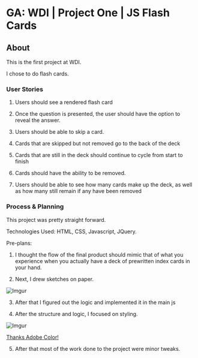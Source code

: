 # GA: WDI | Project One | JS Flash Cards

## About

This is the first project at WDI.

I chose to do flash cards.

### User Stories

1. Users should see a rendered flash card

2. Once the question is presented, the user should have the option to
reveal the answer.

3. Users should be able to skip a card.

4. Cards that are skipped but not removed go to the back of the deck

5. Cards that are still in the deck should continue to cycle from start to finish

6. Cards should have the ability to be removed.

7. Users should be able to see how many cards make up the deck, as well as how many still remain if any have been removed

### Process & Planning

This project was pretty straight forward.

Technologies Used: HTML, CSS, Javascript, JQuery.

Pre-plans:

1. I thought the flow of the final product should mimic that of what you experience when you actually have a deck of prewritten index cards in your hand.

2. Next, I drew sketches on paper.

![Imgur](http://i.imgur.com/qWIdjQi.jpg)

3. After that I figured out the logic and implemented it in the main js

4. After the structure and logic, I focused on styling.

![Imgur](http://i.imgur.com/Z2B8Le8.png)

[Thanks Adobe Color!](https://color.adobe.com/explore/most-popular/?time=all)

5. After that most of the work done to the project were minor tweaks.
